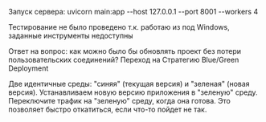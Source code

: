 Запуск сервера:
uvicorn main:app --host 127.0.0.1 --port 8001 --workers 4

Тестирование не было проведено т.к. работаю из под Windows, заданные инструменты недоступны

Ответ на вопрос: как можно было бы обновлять проект без потери
пользовательских соединений?
Переход на Стратегию Blue/Green Deployment

Две идентичные среды: "синяя" (текущая версия) и "зеленая" (новая версия).
Устанавливаем новую версию приложения в "зеленую" среду.
Переключите трафик на "зеленую" среду, когда она готова. Это позволяет быстро откатиться, если что-то пойдет не так. 
